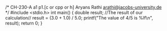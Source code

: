 /*
CH-230-A
a1 p1.[c or cpp or h]
Aryans Rathi
arathi@jacobs-university.de
*/
#include <stdio.h>
int main() {
double result; //The result of our calculation//
result = (3.0 + 1.0) / 5.0;
printf("The value of 4/5 is %lf\n", result);
return 0;
}
